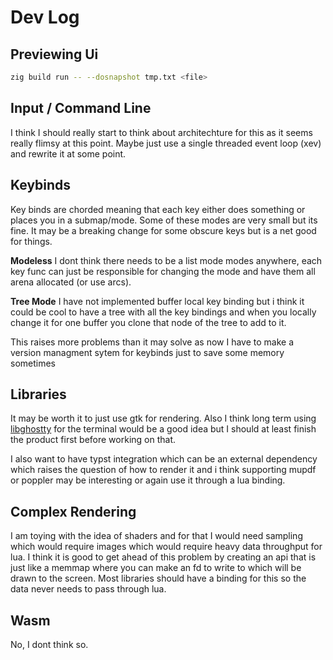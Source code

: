 # Dev Log
## Previewing Ui
```bash
zig build run -- --dosnapshot tmp.txt <file>
```

## Input / Command Line
I think I should really start to think about architechture for this as it seems
really flimsy at this point. Maybe just use a single threaded event loop (xev)
and rewrite it at some point.

## Keybinds
Key binds are chorded meaning that each key either does something or places you
in a submap/mode. Some of these modes are very small but its fine. It may be a
breaking change for some obscure keys but is a net good for things.

**Modeless**
I dont think there needs to be a list mode modes anywhere, each key func can
just be responsible for changing the mode and have them all arena allocated (or
use arcs).

**Tree Mode**
I have not implemented buffer local key binding but i think it could be cool to have a tree 
with all the key bindings and when you locally change it for one buffer you clone that node of the tree 
to add to it.

This raises more problems than it may solve as now I have to make a version managment sytem
for keybinds just to save some memory sometimes

## Libraries
It may be worth it to just use gtk for rendering. Also I think long term using
[libghostty](https://github.com/ghostty-org/ghostty) for the terminal would be a good idea but I should at least finish
the product first before working on that.

I also want to have typst integration which can be an external dependency which
raises the question of how to render it and i think supporting mupdf or poppler
may be interesting or again use it through a lua binding.

## Complex Rendering
I am toying with the idea of shaders and for that I would need sampling which
would require images which would require heavy data throughput for lua. I think
it is good to get ahead of this problem by creating an api that is just like a
memmap where you can make an fd to write to which will be drawn to the screen.
Most libraries should have a binding for this so the data never needs to pass
through lua.

## Wasm
No, I dont think so.
